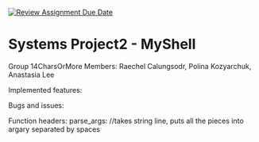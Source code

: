 [![Review Assignment Due Date](https://classroom.github.com/assets/deadline-readme-button-22041afd0340ce965d47ae6ef1cefeee28c7c493a6346c4f15d667ab976d596c.svg)](https://classroom.github.com/a/Tfg6waJb)
# Systems Project2 - MyShell
Group 14CharsOrMore
Members: Raechel Calungsodr, Polina Kozyarchuk, Anastasia Lee

Implemented features:

Bugs and issues:

Function headers:
parse_args: //takes string line, puts all the pieces into argary separated by spaces
